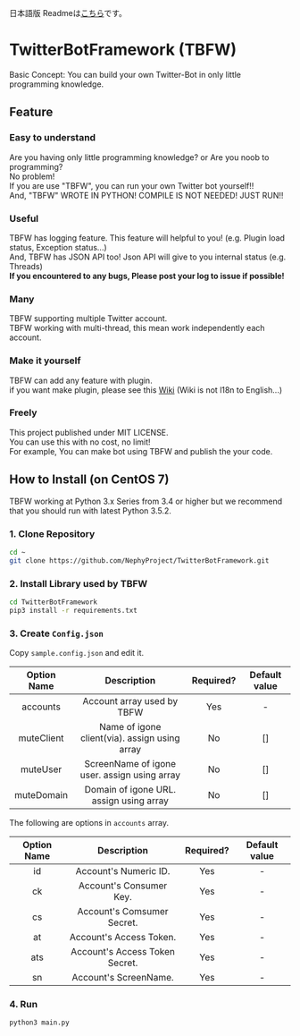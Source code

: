 日本語版 Readmeは[こちら](https://github.com/NephyProject/TwitterBotFramework/blob/master/README.md)です。

# TwitterBotFramework (TBFW)
Basic Concept: You can build your own Twitter-Bot in only little programming knowledge.

## Feature
### Easy to understand
Are you having only little programming knowledge? or Are you noob to programming?
<br>No problem!
<br>If you are use "TBFW", you can run your own Twitter bot yourself!!
<br>And, "TBFW" WROTE IN PYTHON! COMPILE IS NOT NEEDED! JUST RUN!!

### Useful
TBFW has logging feature. This feature will helpful to you! (e.g. Plugin load status, Exception status...)
<br>And, TBFW has JSON API too! Json API will give to you internal status (e.g. Threads)
<br>**If you encountered to any bugs, Please post your log to issue if possible!**

### Many
TBFW supporting multiple Twitter account.
<br>TBFW working with multi-thread, this mean work independently each account.

### Make it yourself
TBFW can add any feature with plugin.
<br>if you want make plugin, please see this [Wiki](https://github.com/NephyProject/TwitterBotFramework/wiki/%5B%E3%83%97%E3%83%A9%E3%82%B0%E3%82%A4%E3%83%B3%5D%E4%BB%95%E6%A7%98) (Wiki is not l18n to English...)

### Freely
This project published under MIT LICENSE.
<br>You can use this with no cost, no limit!
<br>For example, You can make bot using TBFW and publish the your code.

## How to Install (on CentOS 7)
TBFW working at Python 3.x Series from 3.4 or higher but we recommend that you should run with latest Python 3.5.2.

### 1. Clone Repository
```bash
cd ~
git clone https://github.com/NephyProject/TwitterBotFramework.git
```

### 2. Install Library used by TBFW
```bash
cd TwitterBotFramework
pip3 install -r requirements.txt
```

### 3. Create `Config.json`
Copy `sample.config.json` and edit it.

|Option Name|Description|Required?|Default value|
|:-----------:|:------------:|:-----------:|:------------:|
|accounts|Account array used by TBFW|Yes|-|
|muteClient|Name of igone client(via). assign using array|No|[]|
|muteUser|ScreenName of igone user. assign using array|No|[]|
|muteDomain|Domain of igone URL. assign using array|No|[]|

The following are options in `accounts` array.

|Option Name|Description|Required?|Default value|
|:-----------:|:------------:|:-----------:|:------------:|
|id|Account's Numeric ID.|Yes|-|
|ck|Account's Consumer Key.|Yes|-|
|cs|Account's Comsumer Secret.|Yes|-|
|at|Account's Access Token.|Yes|-|
|ats|Account's Access Token Secret.|Yes|-|
|sn|Account's ScreenName.|Yes|-|

### 4. Run
```bash
python3 main.py
```
